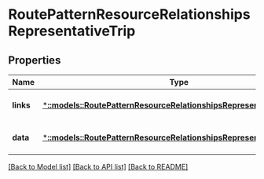 # RoutePatternResourceRelationshipsRepresentativeTrip

## Properties
Name | Type | Description | Notes
------------ | ------------- | ------------- | -------------
**links** | [***::models::RoutePatternResourceRelationshipsRepresentativeTripLinks**](RoutePatternResource_relationships_representative_trip_links.md) |  | [optional] [default to null]
**data** | [***::models::RoutePatternResourceRelationshipsRepresentativeTripData**](RoutePatternResource_relationships_representative_trip_data.md) |  | [optional] [default to null]

[[Back to Model list]](../README.md#documentation-for-models) [[Back to API list]](../README.md#documentation-for-api-endpoints) [[Back to README]](../README.md)


